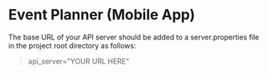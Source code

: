 # Event Planner (Mobile App)

The base URL of your API server should be added to a server.properties file in the project root directory as follows:
> api_server="YOUR URL HERE"
